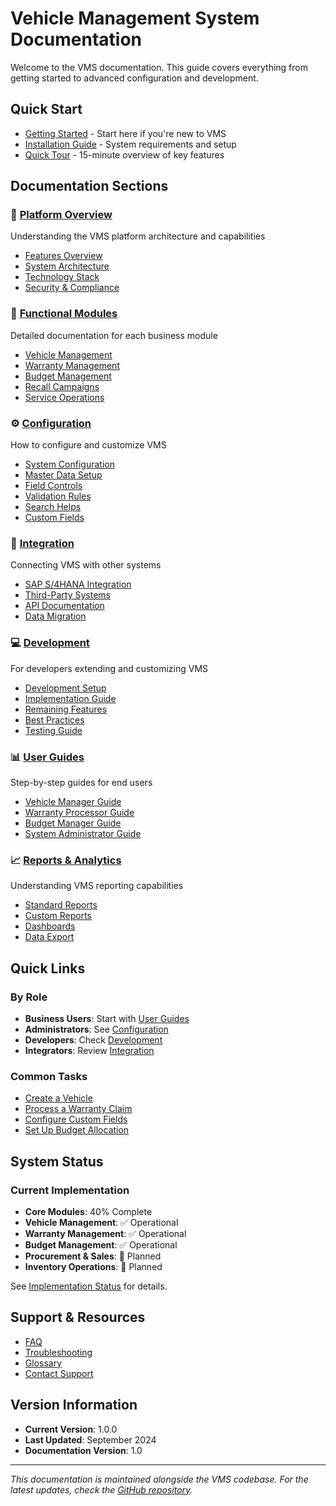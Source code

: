 # Vehicle Management System Documentation

Welcome to the VMS documentation. This guide covers everything from getting started to advanced configuration and development.

## Quick Start

- [Getting Started](getting-started/index.md) - Start here if you're new to VMS
- [Installation Guide](getting-started/installation.md) - System requirements and setup
- [Quick Tour](getting-started/quick-tour.md) - 15-minute overview of key features

## Documentation Sections

### 📱 [Platform Overview](platform/index.md)
Understanding the VMS platform architecture and capabilities
- [Features Overview](platform/features.md)
- [System Architecture](platform/architecture.md)
- [Technology Stack](platform/technology.md)
- [Security & Compliance](platform/security.md)

### 🚗 [Functional Modules](modules/index.md)
Detailed documentation for each business module
- [Vehicle Management](modules/vehicle-management/index.md)
- [Warranty Management](modules/warranty-management/index.md)
- [Budget Management](modules/budget-management/index.md)
- [Recall Campaigns](modules/recall-campaigns/index.md)
- [Service Operations](modules/service-operations/index.md)

### ⚙️ [Configuration](configuration/index.md)
How to configure and customize VMS
- [System Configuration](configuration/system.md)
- [Master Data Setup](configuration/master-data.md)
- [Field Controls](configuration/field-controls.md)
- [Validation Rules](configuration/validation.md)
- [Search Helps](configuration/search-helps.md)
- [Custom Fields](configuration/custom-fields.md)

### 🔌 [Integration](integration/index.md)
Connecting VMS with other systems
- [SAP S/4HANA Integration](integration/sap-s4hana.md)
- [Third-Party Systems](integration/third-party.md)
- [API Documentation](integration/api-reference.md)
- [Data Migration](integration/migration.md)

### 💻 [Development](development/index.md)
For developers extending and customizing VMS
- [Development Setup](development/setup.md)
- [Implementation Guide](development/implementation-guide.md)
- [Remaining Features](development/feature-backlog.md)
- [Best Practices](development/best-practices.md)
- [Testing Guide](development/testing.md)

### 📊 [User Guides](user-guide/index.md)
Step-by-step guides for end users
- [Vehicle Manager Guide](user-guide/vehicle-manager.md)
- [Warranty Processor Guide](user-guide/warranty-processor.md)
- [Budget Manager Guide](user-guide/budget-manager.md)
- [System Administrator Guide](user-guide/admin.md)

### 📈 [Reports & Analytics](analytics/index.md)
Understanding VMS reporting capabilities
- [Standard Reports](analytics/standard-reports.md)
- [Custom Reports](analytics/custom-reports.md)
- [Dashboards](analytics/dashboards.md)
- [Data Export](analytics/export.md)

## Quick Links

### By Role
- **Business Users**: Start with [User Guides](user-guide/index.md)
- **Administrators**: See [Configuration](configuration/index.md)
- **Developers**: Check [Development](development/index.md)
- **Integrators**: Review [Integration](integration/index.md)

### Common Tasks
- [Create a Vehicle](user-guide/vehicle-manager.md#create-vehicle)
- [Process a Warranty Claim](user-guide/warranty-processor.md#process-claim)
- [Configure Custom Fields](configuration/custom-fields.md)
- [Set Up Budget Allocation](user-guide/budget-manager.md#allocation)

## System Status

### Current Implementation
- **Core Modules**: 40% Complete
- **Vehicle Management**: ✅ Operational
- **Warranty Management**: ✅ Operational
- **Budget Management**: ✅ Operational
- **Procurement & Sales**: 🚧 Planned
- **Inventory Operations**: 🚧 Planned

See [Implementation Status](platform/implementation-status.md) for details.

## Support & Resources

- [FAQ](support/faq.md)
- [Troubleshooting](support/troubleshooting.md)
- [Glossary](support/glossary.md)
- [Contact Support](support/contact.md)

## Version Information

- **Current Version**: 1.0.0
- **Last Updated**: September 2024
- **Documentation Version**: 1.0

---

*This documentation is maintained alongside the VMS codebase. For the latest updates, check the [GitHub repository](https://github.com/yourorg/vms).*